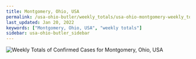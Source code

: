 ```yaml
---
title: Montgomery, Ohio, USA
permalink: /usa-ohio-butler/weekly_totals/usa-ohio-montgomery-weekly_totals.html
last_updated: Jan 20, 2022
keywords: ["Montgomery, Ohio, USA", "weekly totals"]
sidebar: usa-ohio-butler_sidebar
---
```


![Weekly Totals of Confirmed Cases for Montgomery, Ohio, USA](/covid_tracker/images/graphs/usa-ohio-montgomery-weekly_totals_graph.png)
